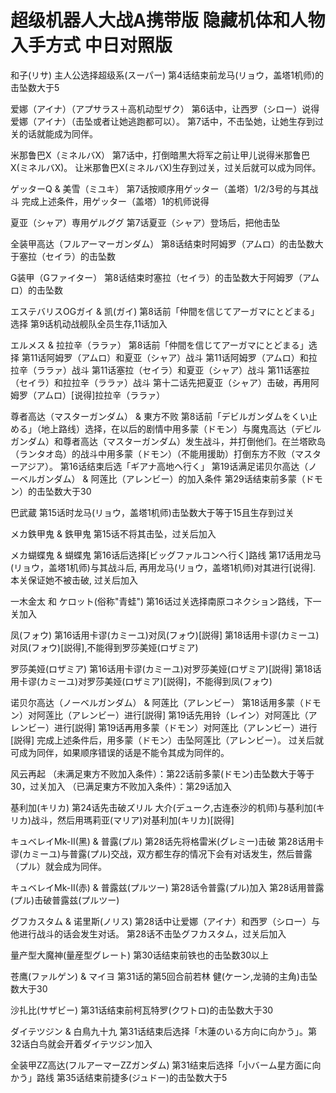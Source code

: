 # 超级机器人大战A携带版 隐藏机体和人物 入手方式 中日对照版

和子(リサ)
主人公选择超级系(スーパー)
第4话结束前龙马(リョウ，盖塔1机师)的击坠数大于5

爱娜（アイナ）（アプサラス＋高机动型ザク）
第6话中，让西罗（シロー）说得爱娜（アイナ）（击坠或者让她逃跑都可以）。
第7话中，不击坠她，让她生存到过关的话就能成为同伴。

米那鲁巴X（ミネルバX）
第7话中，打倒暗黒大将军之前让甲儿说得米那鲁巴X(ミネルバX)。
让米那鲁巴X(ミネルバX)生存到过关，过关后就可以成为同伴。

ゲッターQ & 美雪（ミユキ）
第7话按顺序用ゲッター（盖塔）1/2/3号的与其战斗
完成上述条件，用ゲッター（盖塔）1的机师说得

夏亚（シャア）専用ゲルググ
第7话夏亚（シャア）登场后，把他击坠

全装甲高达（フルアーマーガンダム）
第8话结束时阿姆罗（アムロ）的击坠数大于塞拉（セイラ）的击坠数

G装甲（Gファイター）
第8话结束时塞拉（セイラ）的击坠数大于阿姆罗（アムロ）的击坠数

エステバリスOGガイ & 凯(ガイ)
第8话前「仲間を信じてアーガマにとどまる」选择
第9话机动战舰队全员生存,11话加入

エルメス & 拉拉辛（ララァ）
第8话前「仲間を信じてアーガマにとどまる」选择
第11话阿姆罗（アムロ）和夏亚（シャア）战斗
第11话阿姆罗（アムロ）和拉拉辛（ララァ）战斗
第11话塞拉（セイラ）和夏亚（シャア）战斗
第11话塞拉（セイラ）和拉拉辛（ララァ）战斗
第十二话先把夏亚（シャア）击破，再用阿姆罗（アムロ）[说得]拉拉辛（ララァ）

尊者高达（マスターガンダム） & 東方不败
第8话前「デビルガンダムをくい止める」（地上路线）选择，在以后的剧情中用多蒙（ドモン）与魔鬼高达（デビルガンダム）和尊者高达（マスターガンダム）发生战斗，并打倒他们。在兰塔欧岛（ランタオ岛）的战斗中用多蒙（ドモン）（不能用援助）打倒东方不败（マスターアジア）。
第16话结束后选「ギアナ高地へ行く」
第19话满足诺贝尔高达（ノーベルガンダム） & 阿莲比（アレンビー）的加入条件
第29话结束前多蒙（ドモン）的击坠数大于30

巴武蔵
第15话时龙马(リョウ，盖塔1机师)击坠数大于等于15且生存到过关

メカ鉄甲鬼 & 鉄甲鬼
第15话不将其击坠，过关后加入

メカ蝴蝶鬼 & 蝴蝶鬼
第16话后选择[ビッグファルコンへ行く]路线
第17话用龙马(リョウ，盖塔1机师)与其战斗后, 再用龙马(リョウ，盖塔1机师)对其进行[说得]. 本关保证她不被击破, 过关后加入

一木金太 和 ケロット(俗称"青蛙")
第16话过关选择南原コネクション路线，下一关加入

凤(フォウ)
第16话用卡谬(カミーユ)对凤(フォウ)[説得]
第18话用卡谬(カミーユ)对凤(フォウ)[説得],不能得到罗莎美娅(ロザミア)

罗莎美娅(ロザミア)
第16话用卡谬(カミーユ)对罗莎美娅(ロザミア)[説得]
第18话用卡谬(カミーユ)对罗莎美娅(ロザミア)[説得]，不能得到凤(フォウ)

诺贝尔高达（ノーベルガンダム） & 阿莲比（アレンビー）
第18话用多蒙（ドモン）对阿莲比（アレンビー）进行[説得]
第19话先用铃（レイン）对阿莲比（アレンビー）进行[説得]
第19话再用多蒙（ドモン）对阿莲比（アレンビー）进行[説得]
完成上述条件后，用多蒙（ドモン）击坠阿莲比（アレンビー）。 过关后就可成为同伴，如果顺序错误的话是不能令其成为同伴的。

风云再起
（未满足東方不败加入条件）：第22话前多蒙(ドモン)击坠数大于等于30，过关加入
（已满足東方不败加入条件）：第29话加入

基利加(キリカ)
第24话先击破ズリル
大介(デューク,古连泰沙的机师)与基利加(キリカ)战斗，然后用瑪莉亚(マリア)对基利加(キリカ)[説得]

キュベレイMk-II(黑) & 普露(プル)
第28话先将格雷米(グレミー)击破
第28话用卡谬(カミーユ)与普露(プル)交战，双方都生存的情况下会有对话发生，然后普露（プル）就会成为同伴。

キュベレイMk-II(赤) & 普露兹(プルツー)
第28话令普露(プル)加入
第28话用普露(プル)击破普露兹(プルツー)

グフカスタム & 诺里斯(ノリス)
第28话中让爱娜（アイナ）和西罗（シロー）与他进行战斗的话会发生对话。
第28话不击坠グフカスタム，过关后加入

量产型大魔神(量産型グレート)
第30话结束前铁也的击坠数30以上

苍鹰(ファルゲン) & マイヨ
第31话的第5回合前若林 健(ケーン,龙骑的主角)击坠数大于30

沙扎比(サザビー)
第31话结束前柯瓦特罗(クワトロ)的击坠数大于30

ダイテツジン & 白鳥九十九
第31话结束后选择「木蓮のいる方向に向かう」。第32话白鸟就会开着ダイテツジン加入

全装甲ZZ高达(フルアーマーZZガンダム)
第31结束后选择「小バーム星方面に向かう」路线
第35话结束前捷多(ジュドー)的击坠数大于5